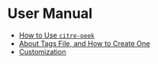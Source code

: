 # User Manual

- [How to Use `citre-peek`](citre-peek.md)
- [About Tags File, and How to Create One](about-tags-file.md)
- [Customization](customization.md)
